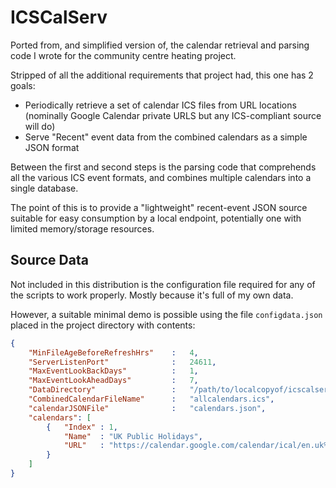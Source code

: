 # ICSCalServ

Ported from, and simplified version of, the calendar retrieval and parsing code I wrote for
the community centre heating project.

Stripped of all the additional requirements that project had, this one has 2 goals:

  * Periodically retrieve a set of calendar ICS files from URL locations
    (nominally Google Calendar private URLS but any ICS-compliant source will do)
  * Serve "Recent" event data from the combined calendars as a simple JSON format

Between the first and second steps is the parsing code that comprehends all the various
ICS event formats, and combines multiple calendars into a single database. 

The point of this is to provide a "lightweight" recent-event JSON source suitable for easy
consumption by a local endpoint, potentially one with limited memory/storage resources.

## Source Data 

Not included in this distribution is the configuration file required for any of the scripts
to work properly. Mostly because it's full of my own data.

However, a suitable minimal demo is possible using the file `configdata.json` placed in 
the project directory with contents:

```json
{
    "MinFileAgeBeforeRefreshHrs"    :   4,
    "ServerListenPort"              :   24611,
    "MaxEventLookBackDays"          :   1,
    "MaxEventLookAheadDays"         :   7,
    "DataDirectory"                 :   "/path/to/localcopyof/icscalserv",
    "CombinedCalendarFileName"      :   "allcalendars.ics",
    "calendarJSONFile"              :   "calendars.json",
    "calendars": [
        {   "Index" : 1,
            "Name"  : "UK Public Holidays",
            "URL"   : "https://calendar.google.com/calendar/ical/en.uk%23holiday%40group.v.calendar.google.com/public/basic.ics"
        }
    ]
}
```
